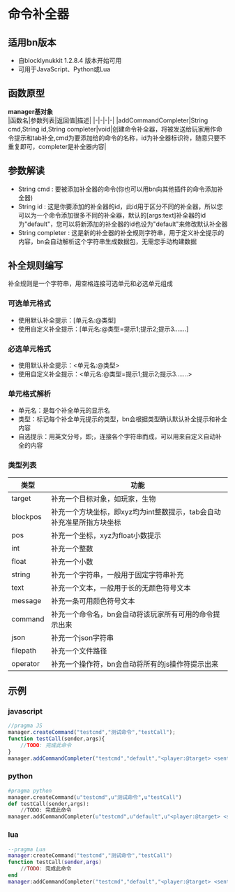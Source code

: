 # 命令补全器  
## 适用bn版本  
- 自blocklynukkit 1.2.8.4 版本开始可用  
- 可用于JavaScript、Python或Lua  
## 函数原型  
**manager基对象**  
|函数名|参数列表|返回值|描述|
|-|-|-|-|
|addCommandCompleter|String cmd,String id,String completer|void|创建命令补全器，将被发送给玩家用作命令提示和tab补全,cmd为要添加给的命令的名称，id为补全器标识符，随意只要不重复即可，completer是补全器内容|
## 参数解读  
- String cmd : 要被添加补全器的命令(你也可以用bn向其他插件的命令添加补全器)  
- String id : 这是你要添加的补全器的id，此id用于区分不同的补全器，所以您可以为一个命令添加很多不同的补全器，默认的[args:text]补全器的id为"default"，您可以将新添加的补全器的id也设为"default"来修改默认补全器  
- String completer : 这是新的补全器的补全规则字符串，用于定义补全提示的内容，bn会自动解析这个字符串生成数据包，无需您手动构建数据  
## 补全规则编写  
补全规则是一个字符串，用空格连接可选单元和必选单元组成  
### 可选单元格式  
- 使用默认补全提示：[单元名:@类型]  
- 使用自定义补全提示：[单元名:@类型=提示1;提示2;提示3.......]  
### 必选单元格式  
- 使用默认补全提示：\<单元名:@类型>  
- 使用自定义补全提示：\<单元名:@类型=提示1;提示2;提示3.......>  
### 单元格式解析  
- 单元名：是每个补全单元的显示名  
- 类型：标记每个补全单元提示的类型，bn会根据类型确认默认补全提示和补全内容  
- 自选提示：用英文分号，即;，连接各个字符串而成，可以用来自定义自动补全的内容  
### 类型列表  
|类型|功能|
|-|-|
|target|补充一个目标对象，如玩家，生物|
|blockpos|补充一个方块坐标，即xyz均为int整数提示，tab会自动补充准星所指方块坐标|
|pos|补充一个坐标，xyz为float小数提示|
|int|补充一个整数|
|float|补充一个小数|
|string|补充一个字符串，一般用于固定字符串补充|
|text|补充一个文本，一般用于长的无颜色符号文本|
|message|补充一条可用颜色符号文本|
|command|补充一个命令名，bn会自动将该玩家所有可用的命令提示出来|
|json|补充一个json字符串|
|filepath|补充一个文件路径|
|operator|补充一个操作符，bn会自动将所有的js操作符提示出来|
## 示例  
### javascript  
```javascript  
//pragma JS  
manager.createCommand("testcmd","测试命令","testCall");  
function testCall(sender,args){  
    //TODO: 完成此命令  
}  
manager.addCommandCompleter("testcmd","default","<player:@target> <sentence:@message=BNNB!;blocklynukkit> [color:@text=red;green]");  
```  
### python  
```python  
#pragma python  
manager.createCommand(u"testcmd",u"测试命令",u"testCall")  
def testCall(sender,args):  
    //TODO: 完成此命令  
manager.addCommandCompleter(u"testcmd",u"default",u"<player:@target> <sentence:@message=BNNB!;blocklynukkit> [color:@text=red;green]")  
```  
### lua  
```lua  
--pragma Lua  
manager:createCommand("testcmd","测试命令","testCall")  
function testCall(sender,args)  
    //TODO: 完成此命令  
end  
manager:addCommandCompleter("testcmd","default","<player:@target> <sentence:@message=BNNB!;blocklynukkit> [color:@text=red;green]")  
```  
